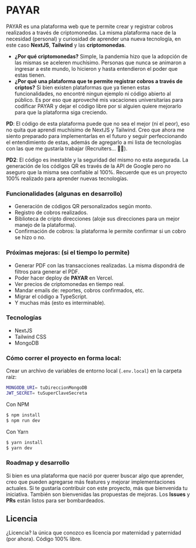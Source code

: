 # PAYAR

PAYAR es una plataforma web que te permite crear y registrar cobros realizados a través de criptomonedas. La misma plataforma nace de la necesidad (personal) y curiosidad de aprender una nueva tecnología, en este caso **NextJS**, **Tailwind** y las **criptomonedas**. 

 - **¿Por qué criptomonedas?** Simple, la pandemia hizo que la adopción de las mismas se aceleren muchísimo. Personas que nunca se animaron a ingresar a este mundo, lo hicieron y hasta entendieron el poder que estas tienen.
 - **¿Por qué una plataforma que te permite registrar cobros a través de criptos?** Si bien existen plataformas que ya tienen estas funcionalidades, no encontré ningun ejemplo ni código abierto al público. Es por eso que aproveché mis vacaciones universitarias para codificar PAYAR y dejar el código libre por si alguien quiere mejorarlo para que la plataforma siga creciendo.

**PD**: El código de esta plataforma puede que no sea el mejor (ni el peor), eso no quita que aprendí muchísimo de NextJS y Tailwind. Creo que ahora me siento preparado para implementarlas en el futuro y seguir perfeccionando el entendimiento de estas, además de agregarlo a mi lista de tecnologías con las que me gustaría trabajar (Recruiters... 📧😉).

**PD2**: El código es inestable y la seguridad del mismo no esta asegurada. La generación de los códigos QR es través de la API de Google pero no aseguro que la misma sea confiable al 100%. Recuerde que es un proyecto 100% realizado para aprender nuevas tecnologías.

### Funcionalidades (algunas en desarrollo)

  - Generación de códigos QR personalizados según monto.
  - Registro de cobros realizados.
  - Biblioteca de cripto direcciones (aloje sus direcciones para un mejor manejo de la plataforma).
  - Confirmación de cobros: la plataforma le permite confirmar si un cobro se hizo o no.

### Próximas mejoras: (si el tiempo lo permite)

  - Generar PDF con las transacciones realizadas. La misma dispondrá de filtros para generar el PDF.
  - Poder hacer deploy de **PAYAR** en Vercel. 
  - Ver precios de criptomonedas en tiempo real.
  - Mandar emails de: reportes, cobros confirmados, etc.
  - Migrar el código a TypeScript.
  - Y muchas más (esto es interminable).

### Tecnologías

* NextJS
* Tailwind CSS
* MongoDB

### Cómo correr el proyecto en forma local:

Crear un archivo de variables de entorno local (`.env.local`) en la carpeta raíz: 
```sh
MONGODB_URI= tuDireccionMongoDB
JWT_SECRET= tuSuperClaveSecreta
```

Con NPM

```sh
$ npm install 
$ npm run dev
```

Con Yarn

```sh
$ yarn install 
$ yarn dev
```

### Roadmap y desarrollo

Si bien es una plataforma que nació por querer buscar algo que aprender, creo que pueden agregarse más features y mejorar implementaciones actuales. Si te gustaría contribuir con este proyecto, más que bienvenida tu iniciativa. También son bienvenidas las propuestas de mejoras. Los **Issues** y **PRs** están listos para ser bombardeados.

Licencia
----

¿Licencia? la única que conozco es licencia por maternidad y paternidad (por ahora). Código 100% libre.
